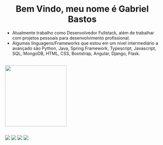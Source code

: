 ### <h1 align="center"> Bem Vindo, meu nome é Gabriel Bastos</h1>



-  Atualmente trabalho como Desenvolvedor Fullstack, além de trabalhar com projetos pessoais para desenvolvimento profissional.<br>
-  Algumas linguagens/Frameworks que estou em um nível intermediário a avançado são Python, Java, Spring Framework, Typescript, Javascript, SQL, MongoDB, HTML, CSS, Bootstrap, Angular, Django, Flask.<br>
<br>

<div>
 
  <a href="https://github.com/bastosgabriel312">

  <img height="200em" align="center" src="https://github-readme-stats.vercel.app/api/top-langs/?username=bastosgabriel312&layout=compact&langs_count=7&theme=dark"/>
  </a>
  </div>
  
  ##
<div> 
  <a href = "https://wa.me/55011991677867"><img src="https://img.shields.io/badge/WhatsApp-25D366?style=for-the-badge&logo=whatsapp&logoColor=white" target="_blank"></a>
  <a href ="https://t.me/bastosgabriel312"><img src="https://img.shields.io/badge/Telegram-2CA5E0?style=for-the-badge&logo=telegram&logoColor=white" target="_blank"></a>
  <a href = ""mailto:bastosgabriel312@gmail.com"><img src="https://img.shields.io/badge/Gmail-D14836?style=for-the-badge&logo=gmail&logoColor=white" target="_blank"></a>
  <a href="https://www.linkedin.com/in/bastosgabriel312" target="_blank"><img src="https://img.shields.io/badge/-LinkedIn-%230077B5?style=for-the-badge&logo=linkedin&logoColor=white" target="_blank"></a> 
</div>
    
